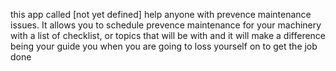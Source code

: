 this app called [not yet defined] help anyone with prevence maintenance issues. It allows you to schedule prevence maintenance for your machinery with a list of checklist, or topics that will be with and it will make a difference being your guide you when you are going to loss yourself on to get the job done
